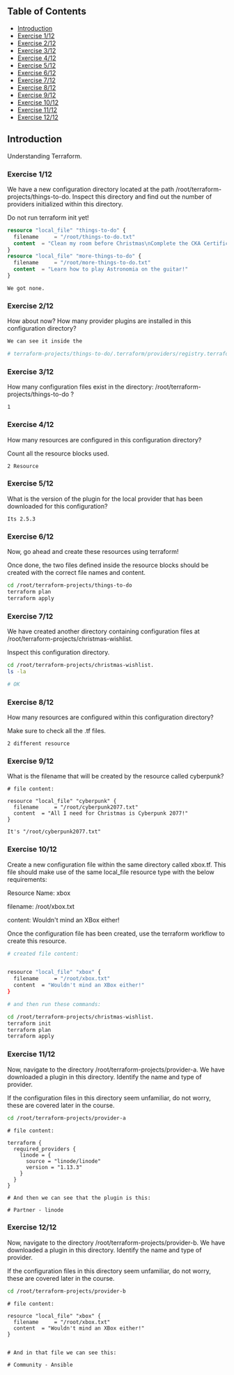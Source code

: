 ## Table of Contents

- [Introduction](#introduction)
- [Exercise 1/12](#exercise-112)
- [Exercise 2/12](#exercise-212)
- [Exercise 3/12](#exercise-312)
- [Exercise 4/12](#exercise-412)
- [Exercise 5/12](#exercise-512)
- [Exercise 6/12](#exercise-612)
- [Exercise 7/12](#exercise-712)
- [Exercise 8/12](#exercise-812)
- [Exercise 9/12](#exercise-912)
- [Exercise 10/12](#exercise-1012)
- [Exercise 11/12](#exercise-1112)
- [Exercise 12/12](#exercise-1212)


##  Introduction

Understanding Terraform.

### Exercise 1/12
We have a new configuration directory located at the path /root/terraform-projects/things-to-do. Inspect this directory and find out the number of providers initialized within this directory.

Do not run terraform init yet!
```tf
resource "local_file" "things-to-do" {
  filename     = "/root/things-to-do.txt"
  content  = "Clean my room before Christmas\nComplete the CKA Certification!"
}
resource "local_file" "more-things-to-do" {
  filename     = "/root/more-things-to-do.txt"
  content  = "Learn how to play Astronomia on the guitar!"
}
```
```
We got none.
```
### Exercise 2/12
How about now? How many provider plugins are installed in this configuration directory?
```bash
We can see it inside the 

# terraform-projects/things-to-do/.terraform/providers/registry.terraform.io/hashicorp/local/2.5.3/linux_amd64/terraform-provider-local_v2.5.3_x5
```
### Exercise 3/12
How many configuration files exist in the directory: /root/terraform-projects/things-to-do ?
```
1
```
### Exercise 4/12
How many resources are configured in this configuration directory?

Count all the resource blocks used.
```
2 Resource
```
### Exercise 5/12
What is the version of the plugin for the local provider that has been downloaded for this configuration?
```
Its 2.5.3
```
### Exercise 6/12
Now, go ahead and create these resources using terraform!

Once done, the two files defined inside the resource blocks should be created with the correct file names and content.
```bash
cd /root/terraform-projects/things-to-do
terraform plan
terraform apply
```
### Exercise 7/12
We have created another directory containing configuration files at /root/terraform-projects/christmas-wishlist.

Inspect this configuration directory.
```bash
cd /root/terraform-projects/christmas-wishlist.
ls -la

# OK
```
### Exercise 8/12
How many resources are configured within this configuration directory?

Make sure to check all the .tf files.
```
2 different resource
```
### Exercise 9/12
What is the filename that will be created by the resource called cyberpunk?

```
# file content:

resource "local_file" "cyberpunk" {
  filename     = "/root/cyberpunk2077.txt"
  content  = "All I need for Christmas is Cyberpunk 2077!"
}
```
```
It's "/root/cyberpunk2077.txt"
```
### Exercise 10/12
Create a new configuration file within the same directory called xbox.tf. This file should make use of the same local_file resource type with the below requirements:


Resource Name: xbox  

filename: /root/xbox.txt  

content: Wouldn't mind an XBox either!  

Once the configuration file has been created, use the terraform workflow to create this resource.
```bash
# created file content:


resource "local_file" "xbox" {
  filename     = "/root/xbox.txt"
  content  = "Wouldn't mind an XBox either!"
}

# and then run these commands:

cd /root/terraform-projects/christmas-wishlist.
terraform init
terraform plan
terraform apply
```
### Exercise 11/12
Now, navigate to the directory /root/terraform-projects/provider-a. We have downloaded a plugin in this directory. Identify the name and type of provider.

If the configuration files in this directory seem unfamiliar, do not worry, these are covered later in the course.
```bash
cd /root/terraform-projects/provider-a
```
```
# file content:

terraform {
  required_providers {
    linode = {
      source = "linode/linode"
      version = "1.13.3"
    }
  }
}
```
```
# And then we can see that the plugin is this:

# Partner - linode
```
### Exercise 12/12
Now, navigate to the directory /root/terraform-projects/provider-b. We have downloaded a plugin in this directory. Identify the name and type of provider.

If the configuration files in this directory seem unfamiliar, do not worry, these are covered later in the course.
```bash
cd /root/terraform-projects/provider-b

```
```
# file content:

resource "local_file" "xbox" {
  filename     = "/root/xbox.txt"
  content  = "Wouldn't mind an XBox either!"
}
```
```

# And in that file we can see this:

# Community - Ansible
```